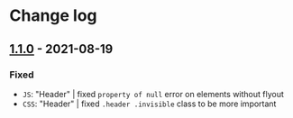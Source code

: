 # Change log

## [1.1.0](https://github.com/cake-hub/schwarz-web-bootstrap_theme/tree/v1.1.0) - 2021-08-19

### Fixed

* `JS`: "Header" | fixed `property of null` error on elements without flyout
* `CSS`: "Header" | fixed `.header .invisible` class to be more important
